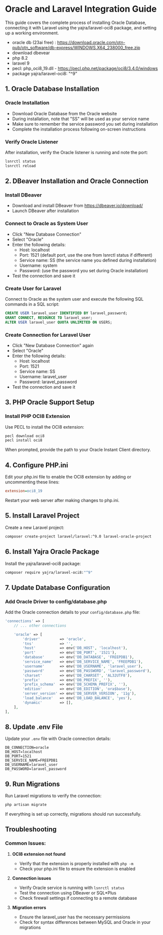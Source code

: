 # Oracle and Laravel Integration Guide

This guide covers the complete process of installing Oracle Database, connecting it with Laravel using the yajra/laravel-oci8 package, and setting up a working environment.

- oracle db (23ai free) : https://download.oracle.com/otn-pub/otn_software/db-express/WINDOWS.X64_238000_free.zip
- download dbevear
- php 8.2
- laravel 9
- pecl: php_oci8_19.dll - https://pecl.php.net/package/oci8/3.4.0/windows
- package yajra/laravel-oci8: "^9"


## 1. Oracle Database Installation

### Oracle Installation
- Download Oracle Database from the Oracle website
- During installation, note that "SS" will be used as your service name
- Make sure to remember the service password you set during installation
- Complete the installation process following on-screen instructions

### Verify Oracle Listener
After installation, verify the Oracle listener is running and note the port:
```bash
lsnrctl status
lsnrctl reload
```

## 2. DBeaver Installation and Oracle Connection

### Install DBeaver
- Download and install DBeaver from https://dbeaver.io/download/
- Launch DBeaver after installation

### Connect to Oracle as System User
- Click "New Database Connection"
- Select "Oracle"
- Enter the following details:
  - Host: localhost
  - Port: 1521 (default port, use the one from lsnrctl status if different)
  - Service name: SS (the service name you defined during installation)
  - Username: system
  - Password: (use the password you set during Oracle installation)
- Test the connection and save it

### Create User for Laravel
Connect to Oracle as the system user and execute the following SQL commands in a SQL script:

```sql
CREATE USER laravel_user IDENTIFIED BY laravel_password;
GRANT CONNECT, RESOURCE TO laravel_user;
ALTER USER laravel_user QUOTA UNLIMITED ON USERS;
```

### Create Connection for Laravel User
- Click "New Database Connection" again
- Select "Oracle"
- Enter the following details:
  - Host: localhost
  - Port: 1521
  - Service name: SS
  - Username: laravel_user
  - Password: laravel_password
- Test the connection and save it

## 3. PHP Oracle Support Setup


### Install PHP OCI8 Extension
Use PECL to install the OCI8 extension:

```bash
pecl download oci8
pecl install oci8
```

When prompted, provide the path to your Oracle Instant Client directory.

## 4. Configure PHP.ini

Edit your php.ini file to enable the OCI8 extension by adding or uncommenting these lines:

```ini
extension=oci8_19
```

Restart your web server after making changes to php.ini.

## 5. Install Laravel Project

Create a new Laravel project:

```bash
composer create-project laravel/laravel:^9.0 laravel-oracle-project
```

## 6. Install Yajra Oracle Package

Install the yajra/laravel-oci8 package:

```bash
composer require yajra/laravel-oci8:"^9"

```

## 7. Update Database Configuration

### Add Oracle Driver to config/database.php

Add the Oracle connection details to your `config/database.php` file:

```php
'connections' => [
    // ... other connections

    'oracle' => [
        'driver'         => 'oracle',
        'tns'            => '',
        'host'           => env('DB_HOST', 'localhost'),
        'port'           => env('DB_PORT', '1521'),
        'database'       => env('DB_DATABASE', 'FREEPDB1'),
        'service_name'   => env('DB_SERVICE_NAME', 'FREEPDB1'),
        'username'       => env('DB_USERNAME', 'laravel_user'),
        'password'       => env('DB_PASSWORD', 'laravel_password'),
        'charset'        => env('DB_CHARSET', 'AL32UTF8'),
        'prefix'         => env('DB_PREFIX', ''),
        'prefix_schema'  => env('DB_SCHEMA_PREFIX', ''),
        'edition'        => env('DB_EDITION', 'ora$base'),
        'server_version' => env('DB_SERVER_VERSION', '11g'),
        'load_balance'   => env('DB_LOAD_BALANCE', 'yes'),
        'dynamic'        => [],
    ],
],
```

## 8. Update .env File

Update your `.env` file with Oracle connection details:

```
DB_CONNECTION=oracle
DB_HOST=localhost
DB_PORT=1521
DB_SERVICE_NAME=FREEPDB1
DB_USERNAME=laravel_user
DB_PASSWORD=laravel_password
```

## 9. Run Migrations

Run Laravel migrations to verify the connection:

```bash
php artisan migrate
```

If everything is set up correctly, migrations should run successfully.

## Troubleshooting

### Common Issues:

1. **OCI8 extension not found**
   - Verify that the extension is properly installed with `php -m`
   - Check your php.ini file to ensure the extension is enabled

2. **Connection issues**
   - Verify Oracle service is running with `lsnrctl status`
   - Test the connection using DBeaver or SQL*Plus
   - Check firewall settings if connecting to a remote database

3. **Migration errors**
   - Ensure the laravel_user has the necessary permissions
   - Check for syntax differences between MySQL and Oracle in your migrations

